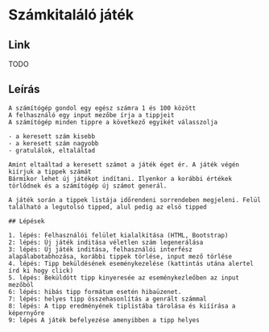 # Számkitaláló játék

## Link

TODO

## Leírás

    A számítógép gondol egy egész számra 1 és 100 között
    A felhasználó egy input mezőbe írja a tippjeit
    A számítógép minden tippre a következő egyikét válasszolja

    - a keresett szám kisebb
    - a keresett szám nagyobb
    - gratulálok, eltaláltad

    Amint eltaáltad a keresett számot a játék éget ér. A játék végén kiírjuk a tippek számát
    Bármikor lehet új játékot indítani. Ilyenkor a korábbi értékek törlődnek és a számítógép új számot generál.

    A játék során a tippek listája időrendeni sorrendeben megjeleni. Felül található a legutolsó tipped, alul pedig az elsö tipped

    ## Lépések

    1. lépés: Felhasználói felület kialalkítása (HTML, Bootstrap)
    2: lépés: Új játék inditása véletlen szám legenerálása
    3: lépés: Új játék inditása, felhasználói interfész alapálabotabhozása, korábbi tippek törlése, input mező törlése
    4. lépés: Tipp beküldésének eseménykezelése (kattintás utána alertel írd ki hogy click)
    5. lépés: Beküldött tipp kinyeresée az eseménykezleőben az input mezőböl
    6: lépés: hibás tipp formátum esetén hibaüzenet. 
    7: lépés: helyes tipp összehasonlítás a genrált számmal
    8: lépés: A tipp eredményének tiplistába tárolása és kiíírása a képernyőre
    9: lépés A játék befelyezése amenyibben a tipp helyes